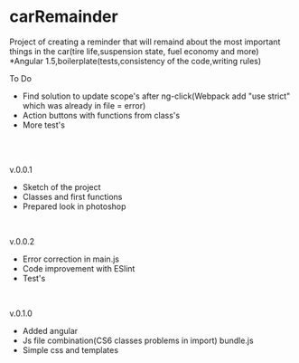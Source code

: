 # carRemainder
Project of creating a reminder that will remaind about the most important things in the car(tire life,suspension state, fuel economy and more) *Angular 1.5,boilerplate(tests,consistency of the code,writing rules)
</br>
<p>To Do</p>
<ul>
<li>Find solution to update scope's after ng-click(Webpack add "use strict" which was already in file = error)</li>
<li>Action buttons with functions from class's</li>
<li>More test's</li>
</ul>
</br>
</br>
<p>v.0.0.1</p>
<ul>
<li>Sketch of the project</li>
<li>Classes and first functions</li>
<li>Prepared look in photoshop</li>
</ul>
</br>
<p>v.0.0.2</p>
<ul>
<li>Error correction in main.js</li>
<li>Code improvement with ESlint </li>
<li>Test's</li>
</ul>
</br>
<p>v.0.1.0</p>
<ul>
<li>Added angular</li>
<li>Js file combination(CS6 classes problems in import) bundle.js</li>
<li>Simple css and templates</li>
</ul>
